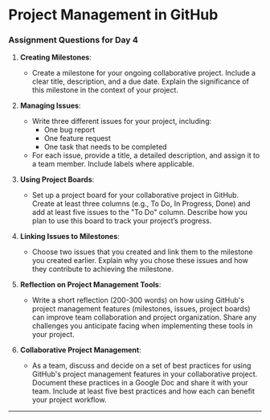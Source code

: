 # Project Management in GitHub

### Assignment Questions for Day 4

1. **Creating Milestones**:
   - Create a milestone for your ongoing collaborative project. Include a clear title, description, and a due date. Explain the significance of this milestone in the context of your project.

2. **Managing Issues**:
   - Write three different issues for your project, including:
     - One bug report
     - One feature request
     - One task that needs to be completed
   - For each issue, provide a title, a detailed description, and assign it to a team member. Include labels where applicable.

3. **Using Project Boards**:
   - Set up a project board for your collaborative project in GitHub. Create at least three columns (e.g., To Do, In Progress, Done) and add at least five issues to the "To Do" column. Describe how you plan to use this board to track your project’s progress.

4. **Linking Issues to Milestones**:
   - Choose two issues that you created and link them to the milestone you created earlier. Explain why you chose these issues and how they contribute to achieving the milestone.

5. **Reflection on Project Management Tools**:
   - Write a short reflection (200-300 words) on how using GitHub's project management features (milestones, issues, project boards) can improve team collaboration and project organization. Share any challenges you anticipate facing when implementing these tools in your project.

6. **Collaborative Project Management**:
   - As a team, discuss and decide on a set of best practices for using GitHub's project management features in your collaborative project. Document these practices in a Google Doc and share it with your team. Include at least five best practices and how each can benefit your project workflow.

---

